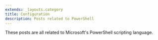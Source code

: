 ```yaml
---
extends: _layouts.category
title: Configuration
description: Posts related to PowerShell
---
```


These posts are all related to Microsoft's PowerShell scripting language.
